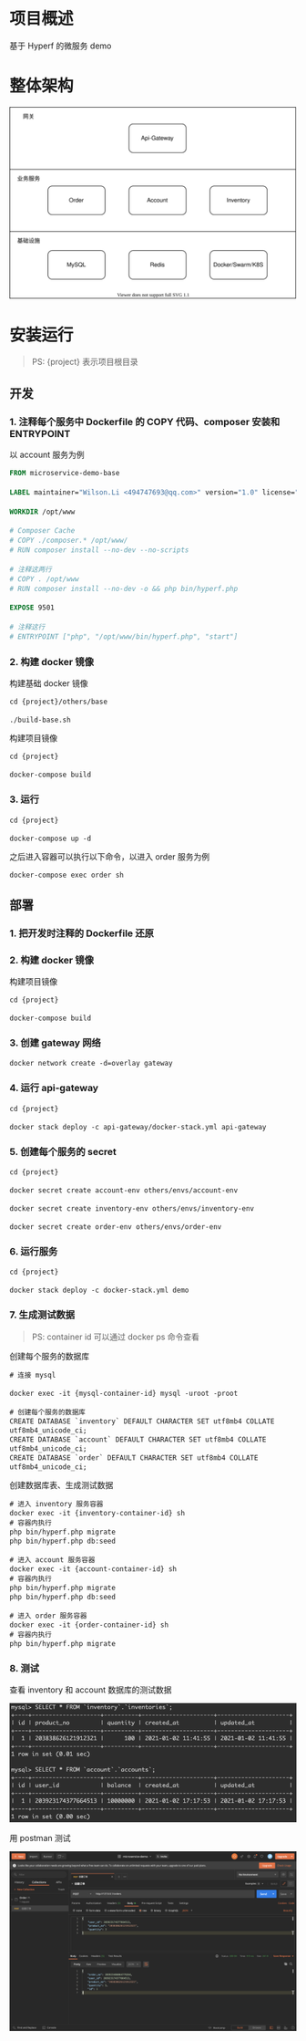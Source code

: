 # 项目概述

基于 Hyperf 的微服务 demo

# 整体架构

![microservice-demo](./others/microservice-demo.svg)

# 安装运行

> PS: {project} 表示项目根目录

## 开发

### 1. 注释每个服务中 Dockerfile 的 COPY 代码、composer 安装和 ENTRYPOINT 

以 account 服务为例

```dockerfile
FROM microservice-demo-base

LABEL maintainer="Wilson.Li <494747693@qq.com>" version="1.0" license="MIT" app.name="Account"

WORKDIR /opt/www

# Composer Cache
# COPY ./composer.* /opt/www/
# RUN composer install --no-dev --no-scripts

# 注释这两行
# COPY . /opt/www
# RUN composer install --no-dev -o && php bin/hyperf.php

EXPOSE 9501

# 注释这行
# ENTRYPOINT ["php", "/opt/www/bin/hyperf.php", "start"]
```

### 2. 构建 docker 镜像

构建基础 docker 镜像
```shell script
cd {project}/others/base

./build-base.sh
```

构建项目镜像
```shell script
cd {project}

docker-compose build
```

### 3. 运行

```
cd {project}

docker-compose up -d
```

之后进入容器可以执行以下命令，以进入 order 服务为例

```shell script
docker-compose exec order sh
```


## 部署

### 1. 把开发时注释的 Dockerfile 还原

### 2. 构建 docker 镜像

构建项目镜像
```shell script
cd {project}

docker-compose build
```

### 3. 创建 gateway 网络

```shell script
docker network create -d=overlay gateway
```

### 4. 运行 api-gateway

```shell script
cd {project}

docker stack deploy -c api-gateway/docker-stack.yml api-gateway
```

### 5. 创建每个服务的 secret
```shell script
cd {project}

docker secret create account-env others/envs/account-env

docker secret create inventory-env others/envs/inventory-env

docker secret create order-env others/envs/order-env
```

### 6. 运行服务

```shell script
cd {project}

docker stack deploy -c docker-stack.yml demo
```

### 7. 生成测试数据

> PS: container id 可以通过 docker ps 命令查看

创建每个服务的数据库
```shell script
# 连接 mysql

docker exec -it {mysql-container-id} mysql -uroot -proot

# 创建每个服务的数据库
CREATE DATABASE `inventory` DEFAULT CHARACTER SET utf8mb4 COLLATE utf8mb4_unicode_ci;
CREATE DATABASE `account` DEFAULT CHARACTER SET utf8mb4 COLLATE utf8mb4_unicode_ci;
CREATE DATABASE `order` DEFAULT CHARACTER SET utf8mb4 COLLATE utf8mb4_unicode_ci;
```

创建数据库表、生成测试数据
```shell script
# 进入 inventory 服务容器
docker exec -it {inventory-container-id} sh
# 容器内执行
php bin/hyperf.php migrate
php bin/hyperf.php db:seed

# 进入 account 服务容器
docker exec -it {account-container-id} sh
# 容器内执行
php bin/hyperf.php migrate
php bin/hyperf.php db:seed

# 进入 order 服务容器
docker exec -it {order-container-id} sh
# 容器内执行
php bin/hyperf.php migrate
```

### 8. 测试

查看 inventory 和 account 数据库的测试数据

![test-data](./others/test-data.png)

用 postman 测试

![postman](./others/postman.png)


